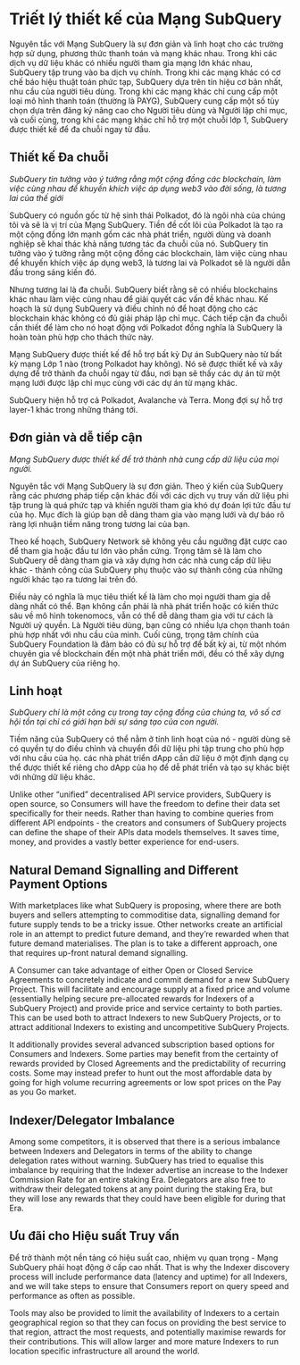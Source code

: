 # Triết lý thiết kế của Mạng SubQuery

Nguyên tắc với Mạng SubQuery là sự đơn giản và linh hoạt cho các trường hợp sử dụng, phương thức thanh toán và mạng khác nhau. Trong khi các dịch vụ dữ liệu khác có nhiều người tham gia mạng lớn khác nhau, SubQuery tập trung vào ba dịch vụ chính. Trong khi các mạng khác có cơ chế báo hiệu thuật toán phức tạp, SubQuery dựa trên tín hiệu cơ bản nhất, nhu cầu của người tiêu dùng. Trong khi các mạng khác chỉ cung cấp một loại mô hình thanh toán (thường là PAYG), SubQuery cung cấp một số tùy chọn dựa trên đăng ký nâng cao cho Người tiêu dùng và Người lập chỉ mục, và cuối cùng, trong khi các mạng khác chỉ hỗ trợ một chuỗi lớp 1, SubQuery được thiết kế để đa chuỗi ngay từ đầu.

## Thiết kế Đa chuỗi

*SubQuery tin tưởng vào ý tưởng rằng một cộng đồng các blockchain, làm việc cùng nhau để khuyến khích việc áp dụng web3 vào đời sống, là tương lai của thế giới*

SubQuery có nguồn gốc từ hệ sinh thái Polkadot, đó là ngôi nhà của chúng tôi và sẽ là vị trí của Mạng SubQuery. Tiền đề cốt lõi của Polkadot là tạo ra một cộng đồng lớn mạnh gồm các nhà phát triển, người dùng và doanh nghiệp sẽ khai thác khả năng tương tác đa chuỗi của nó. SubQuery tin tưởng vào ý tưởng rằng một cộng đồng các blockchain, làm việc cùng nhau để khuyến khích việc áp dụng web3, là tương lai và Polkadot sẽ là người dẫn đầu trong sáng kiến ​​đó.

Nhưng tương lai là đa chuỗi. SubQuery biết rằng sẽ có nhiều blockchains khác nhau làm việc cùng nhau để giải quyết các vấn đề khác nhau. Kế hoạch là sử dụng SubQuery và điều chỉnh nó để hoạt động cho các blockchain khác không có đủ giải pháp lập chỉ mục. Cách tiếp cận đa chuỗi cần thiết để làm cho nó hoạt động với Polkadot đồng nghĩa là SubQuery là hoàn toàn phù hợp cho thách thức này.

Mạng SubQuery được thiết kế để hỗ trợ bất kỳ Dự án SubQuery nào từ bất kỳ mạng Lớp 1 nào (trong Polkadot hay không). Nó sẽ được thiết kế và xây dựng để trở thành đa chuỗi ngay từ đầu, nơi bạn sẽ thấy các dự án từ một mạng lưới được lập chỉ mục cùng với các dự án từ mạng khác.

SubQuery hiện hỗ trợ cả Polkadot, Avalanche và Terra. Mong đợi sự hỗ trợ layer-1 khác trong những tháng tới.

## Đơn giản và dễ tiếp cận

*Mạng SubQuery được thiết kế để trở thành nhà cung cấp dữ liệu của mọi người.*

Nguyên tắc với Mạng SubQuery là sự đơn giản. Theo ý kiến của SubQuery rằng các phương pháp tiếp cận khác đối với các dịch vụ truy vấn dữ liệu phi tập trung là quá phức tạp và khiến người tham gia khó dự đoán lợi tức đầu tư của họ. Mục đích là giúp bạn dễ dàng tham gia vào mạng lưới và dự báo rõ ràng lợi nhuận tiềm năng trong tương lai của bạn.

Theo kế hoạch, SubQuery Network sẽ không yêu cầu ngưỡng đặt cược cao để tham gia hoặc đầu tư lớn vào phần cứng. Trọng tâm sẽ là làm cho SubQuery dễ dàng tham gia và xây dựng hơn các nhà cung cấp dữ liệu khác - thành công của SubQuery phụ thuộc vào sự thành công của những người khác tạo ra tương lai trên đó.

Điều này có nghĩa là mục tiêu thiết kế là làm cho mọi người tham gia dễ dàng nhất có thể. Bạn không cần phải là nhà phát triển hoặc có kiến thức sâu về mô hình tokenomocs, vẫn có thể dễ dàng tham gia với tư cách là Người uỷ quyền. Là Người tiêu dùng, bạn cũng có nhiều lựa chọn thanh toán phù hợp nhất với nhu cầu của mình. Cuối cùng, trọng tâm chính của SubQuery Foundation là đảm bảo có đủ sự hỗ trợ để bất kỳ ai, từ một nhóm chuyên gia về blockchain đến một nhà phát triển mới, đều có thể xây dựng dự án SubQuery của riêng họ.

## Linh hoạt

*SubQuery chỉ là một công cụ trong tay cộng đồng của chúng ta, vô số cơ hội tồn tại chỉ có giới hạn bởi sự sáng tạo của con người.*

Tiềm năng của SubQuery có thể nằm ở tính linh hoạt của nó - người dùng sẽ có quyền tự do điều chỉnh và chuyển đổi dữ liệu phi tập trung cho phù hợp với nhu cầu của họ. các nhà phát triển dApp cần dữ liệu ở một định dạng cụ thể được thiết kế riêng cho dApp của họ để dễ phát triển và tạo sự khác biệt với những dữ liệu khác.

Unlike other “unified” decentralised API service providers, SubQuery is open source, so Consumers will have the freedom to define their data set specifically for their needs. Rather than having to combine queries from different API endpoints - the creators and consumers of SubQuery projects can define the shape of their APIs data models themselves. It saves time, money, and provides a vastly better experience for end-users.

## Natural Demand Signalling and Different Payment Options

With marketplaces like what SubQuery is proposing, where there are both buyers and sellers attempting to commoditise data, signalling demand for future supply tends to be a tricky issue. Other networks create an artificial role in an attempt to predict future demand, and they’re rewarded when that future demand materialises. The plan is to take a different approach, one that requires up-front natural demand signalling.

A Consumer can take advantage of either Open or Closed Service Agreements to concretely indicate and commit demand for a new SubQuery Project. This will facilitate and encourage supply at a fixed price and volume (essentially helping secure pre-allocated rewards for Indexers of a SubQuery Project) and provide price and service certainty to both parties. This can be used both to attract Indexers to new SubQuery Projects, or to attract additional Indexers to existing and uncompetitive SubQuery Projects.

It additionally provides several advanced subscription based options for Consumers and Indexers. Some parties may benefit from the certainty of rewards provided by Closed Agreements and the predictability of recurring costs. Some may instead prefer to hunt out the most affordable data by going for high volume recurring agreements or low spot prices on the Pay as you Go market.

## Indexer/Delegator Imbalance

Among some competitors, it is observed that there is a serious imbalance between Indexers and Delegators in terms of the ability to change delegation rates without warning. SubQuery has tried to equalise this imbalance by requiring that the Indexer advertise an increase to the Indexer Commission Rate for an entire staking Era. Delegators are also free to withdraw their delegated tokens at any point during the staking Era, but they will lose any rewards that they could have been eligible for during that Era.

## Ưu đãi cho Hiệu suất Truy vấn

Để trở thành một nền tảng có hiệu suất cao, nhiệm vụ quan trọng - Mạng SubQuery phải hoạt động ở cấp cao nhất. That is why the Indexer discovery process will include performance data (latency and uptime) for all Indexers, and we will take steps to ensure that Consumers report on query speed and performance as often as possible.

Tools may also be provided to limit the availability of Indexers to a certain geographical region so that they can focus on providing the best service to that region, attract the most requests, and potentially maximise rewards for their contributions. This will allow larger and more mature Indexers to run location specific infrastructure all around the world.
